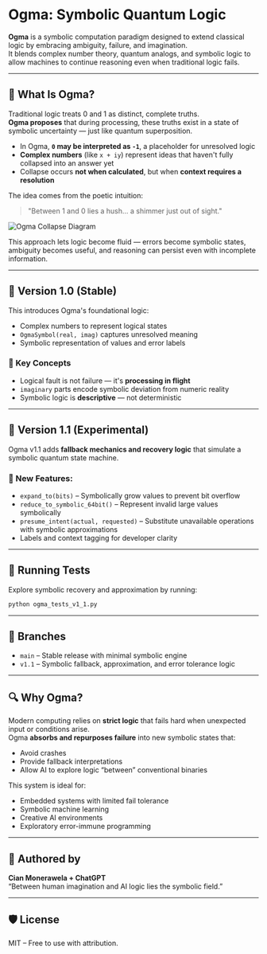 

# Ogma: Symbolic Quantum Logic

**Ogma** is a symbolic computation paradigm designed to extend classical logic by embracing ambiguity, failure, and imagination.  
It blends complex number theory, quantum analogs, and symbolic logic to allow machines to continue reasoning even when traditional logic fails.

---

## 🧠 What Is Ogma?

Traditional logic treats 0 and 1 as distinct, complete truths.  
**Ogma proposes** that during processing, these truths exist in a state of symbolic uncertainty — just like quantum superposition.  
- In Ogma, **`0` may be interpreted as `-1`**, a placeholder for unresolved logic
- **Complex numbers** (like `x + iy`) represent ideas that haven't fully collapsed into an answer yet
- Collapse occurs **not when calculated**, but when **context requires a resolution**

The idea comes from the poetic intuition:  
> "Between 1 and 0 lies a hush... a shimmer just out of sight."

![Ogma Collapse Diagram](diagrams/A_ogma_symbolic_collapse.png)

This approach lets logic become fluid — errors become symbolic states, ambiguity becomes useful, and reasoning can persist even with incomplete information.

---

## 🔹 Version 1.0 (Stable)

This introduces Ogma's foundational logic:
- Complex numbers to represent logical states
- `OgmaSymbol(real, imag)` captures unresolved meaning
- Symbolic representation of values and error labels

### 🧮 Key Concepts
- Logical fault is not failure — it's **processing in flight**
- `imaginary` parts encode symbolic deviation from numeric reality
- Symbolic logic is **descriptive** — not deterministic

---

## 🔁 Version 1.1 (Experimental)

Ogma v1.1 adds **fallback mechanics and recovery logic** that simulate a symbolic quantum state machine.

### 🔧 New Features:
- `expand_to(bits)` – Symbolically grow values to prevent bit overflow
- `reduce_to_symbolic_64bit()` – Represent invalid large values symbolically
- `presume_intent(actual, requested)` – Substitute unavailable operations with symbolic approximations
- Labels and context tagging for developer clarity

---

## 🧪 Running Tests

Explore symbolic recovery and approximation by running:

```bash
python ogma_tests_v1_1.py
```

---

## 📂 Branches

- `main` – Stable release with minimal symbolic engine
- `v1.1` – Symbolic fallback, approximation, and error tolerance logic

---

## 🔍 Why Ogma?

Modern computing relies on **strict logic** that fails hard when unexpected input or conditions arise.  
Ogma **absorbs and repurposes failure** into new symbolic states that:
- Avoid crashes
- Provide fallback interpretations
- Allow AI to explore logic “between” conventional binaries

This system is ideal for:
- Embedded systems with limited fail tolerance  
- Symbolic machine learning  
- Creative AI environments  
- Exploratory error-immune programming

---

## 🧠 Authored by
**Cian Monerawela + ChatGPT**  
“Between human imagination and AI logic lies the symbolic field.”

---

## 🛡️ License
MIT – Free to use with attribution.

